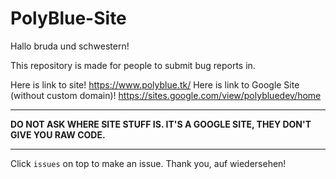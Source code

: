 # PolyBlue-Site

Hallo bruda und schwestern!

This repository is made for people to submit bug reports in.

Here is link to site! https://www.polyblue.tk/
Here is link to Google Site (without custom domain)! https://sites.google.com/view/polybluedev/home

-------------------------------------------------------------------------------------

**DO NOT ASK WHERE SITE STUFF IS. IT'S A GOOGLE SITE, THEY DON'T GIVE YOU RAW CODE.**

-------------------------------------------------------------------------------------

Click `issues` on top to make an issue. Thank you, auf wiedersehen!
